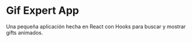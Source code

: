 # Gif Expert App


Una pequeña aplicación hecha en React con Hooks para buscar y mostrar gifts animados.